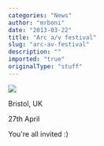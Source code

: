 ```yaml
---
categories: "News"
author: "mrboni"
date: "2013-03-22"
title: "Arc a/v festival"
slug: "arc-av-festival"
description: ""
imported: "true"
originalType: "stuff"
---
```



![](Arc%20Monochrome%20Logos.png) 

[](http://www.arcfestival.co.uk/)

Bristol, UK

27th April

You're all invited :)